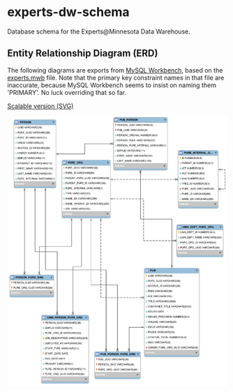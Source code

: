 # experts-dw-schema

Database schema for the Experts@Minnesota Data Warehouse.

## Entity Relationship Diagram (ERD)

The following diagrams are exports from [MySQL Workbench](https://www.mysql.com/products/workbench/),
based on the [experts.mwb](experts.mwb) file. Note that the primary key constraint names in that file
are inaccurate, because MySQL Workbench seems to insist on naming them 'PRIMARY'. No luck overriding
that so far.

[Scalable version (SVG)](https://github.com/UMNLibraries/experts-dw-schema/blob/master/schema.svg)

![ERD](schema.png)
